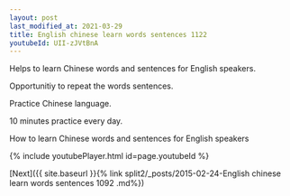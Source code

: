 ```yaml
---
layout: post
last_modified_at: 2021-03-29
title: English chinese learn words sentences 1122 
youtubeId: UII-zJVtBnA
---
```

 
 
Helps to learn Chinese words and sentences for English speakers.

Opportunitiy to repeat the words sentences. 

Practice Chinese language. 
 
10 minutes practice every day. 
 
How to learn Chinese words and sentences for English speakers 
 
{% include youtubePlayer.html id=page.youtubeId %}
 
 
[Next]({{ site.baseurl }}{% link  split2/_posts/2015-02-24-English chinese learn words sentences 1092 .md%})
 
